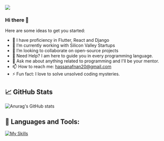 ![](https://komarev.com/ghpvc/?username=HassanAfnan)
### Hi there 👋
Here are some ideas to get you started:

- 🔭 I have proficiency in Flutter, React and Django
- 🌱 I’m currently working with Silicon Valley Startups
- 👯 I’m looking to collaborate on open-source projects
- 🤔 Need Help? I am here to guide you in every programming language.
- 💬 Ask me about anything related to programming and I'll be your mentor.
- 📫 How to reach me: hassanafnan20@gmail.com
- ⚡ Fun fact: I love to solve unsolved coding mysteries.
## 📈 GitHub Stats

![Anurag's GitHub stats](https://github-readme-stats.vercel.app/api?username=HassanAfnan&show_icons=true&theme=radical)

## 🧰 Languages and Tools:

[![My Skills](https://skillicons.dev/icons?i=js,html,css,aws,bootstrap,dart,django,docker,electron,flutter,kubernetes,mongodb,linux,nodejs,react)](https://skillicons.dev)





 
